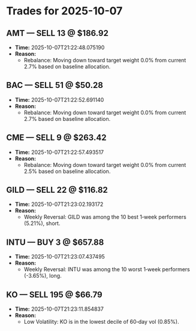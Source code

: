 # Trades for 2025-10-07

## AMT — SELL 13 @ $186.92
- **Time:** 2025-10-07T21:22:48.075190
- **Reason:**
  - Rebalance: Moving down toward target weight 0.0% from current 2.7% based on baseline allocation.

## BAC — SELL 51 @ $50.28
- **Time:** 2025-10-07T21:22:52.691140
- **Reason:**
  - Rebalance: Moving down toward target weight 0.0% from current 2.7% based on baseline allocation.

## CME — SELL 9 @ $263.42
- **Time:** 2025-10-07T21:22:57.493517
- **Reason:**
  - Rebalance: Moving down toward target weight 0.0% from current 2.5% based on baseline allocation.

## GILD — SELL 22 @ $116.82
- **Time:** 2025-10-07T21:23:02.193172
- **Reason:**
  - Weekly Reversal: GILD was among the 10 best 1‑week performers (5.21%), short.

## INTU — BUY 3 @ $657.88
- **Time:** 2025-10-07T21:23:07.437495
- **Reason:**
  - Weekly Reversal: INTU was among the 10 worst 1‑week performers (-3.65%), long.

## KO — SELL 195 @ $66.79
- **Time:** 2025-10-07T21:23:11.854837
- **Reason:**
  - Low Volatility: KO is in the lowest decile of 60‑day vol (0.85%).

